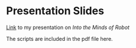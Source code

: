 # Presentation Slides

[Link](https://docs.google.com/presentation/d/1UKKRoStDY_0XNq6Y2kLkkCjnZiOmmNfMGmCEgW_0O9Y/edit?usp=sharing) to my presentation on *Into the Minds of Robot*

The scripts are included in the pdf file here.